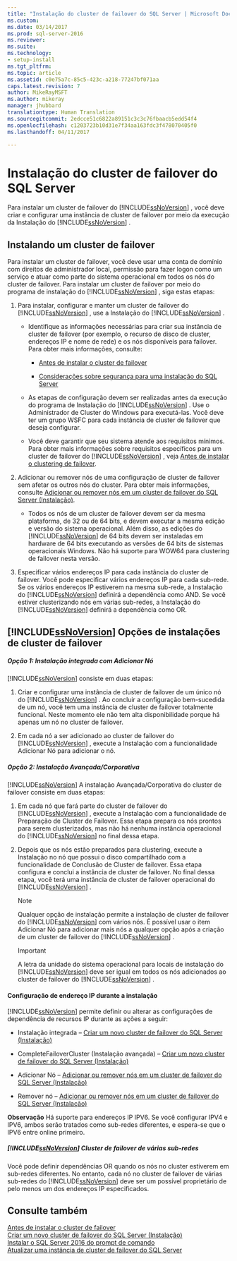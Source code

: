 ```yaml
---
title: "Instalação do cluster de failover do SQL Server | Microsoft Docs"
ms.custom: 
ms.date: 03/14/2017
ms.prod: sql-server-2016
ms.reviewer: 
ms.suite: 
ms.technology:
- setup-install
ms.tgt_pltfrm: 
ms.topic: article
ms.assetid: c0e75a7c-85c5-423c-a218-77247bf071aa
caps.latest.revision: 7
author: MikeRayMSFT
ms.author: mikeray
manager: jhubbard
translationtype: Human Translation
ms.sourcegitcommit: 2edcce51c6822a89151c3c3c76fbaacb5edd54f4
ms.openlocfilehash: c1203723b10d31e7f34aa163fdc3f478070405f0
ms.lasthandoff: 04/11/2017

---
```

# <a name="sql-server-failover-cluster-installation"></a>Instalação do cluster de failover do SQL Server
  Para instalar um cluster de failover do [!INCLUDE[ssNoVersion](../../../includes/ssnoversion-md.md)] , você deve criar e configurar uma instância de cluster de failover por meio da execução da Instalação do [!INCLUDE[ssNoVersion](../../../includes/ssnoversion-md.md)] .  
  
## <a name="installing-a-failover-cluster"></a>Instalando um cluster de failover  
 Para instalar um cluster de failover, você deve usar uma conta de domínio com direitos de administrador local, permissão para fazer logon como um serviço e atuar como parte do sistema operacional em todos os nós do cluster de failover. Para instalar um cluster de failover por meio do programa de instalação do [!INCLUDE[ssNoVersion](../../../includes/ssnoversion-md.md)] , siga estas etapas:  
  
1.  Para instalar, configurar e manter um cluster de failover do [!INCLUDE[ssNoVersion](../../../includes/ssnoversion-md.md)] , use a Instalação do [!INCLUDE[ssNoVersion](../../../includes/ssnoversion-md.md)] .  
  
    -   Identifique as informações necessárias para criar sua instância de cluster de failover (por exemplo, o recurso de disco de cluster, endereços IP e nome de rede) e os nós disponíveis para failover. Para obter mais informações, consulte:  
  
        -   [Antes de instalar o cluster de failover](../../../sql-server/failover-clusters/install/before-installing-failover-clustering.md)  
  
        -   [Considerações sobre segurança para uma instalação do SQL Server](../../../sql-server/install/security-considerations-for-a-sql-server-installation.md)  
  
    -   As etapas de configuração devem ser realizadas antes da execução do programa de Instalação do [!INCLUDE[ssNoVersion](../../../includes/ssnoversion-md.md)] . Use o Administrador de Cluster do Windows para executá-las. Você deve ter um grupo WSFC para cada instância de cluster de failover que deseja configurar.  
  
    -   Você deve garantir que seu sistema atende aos requisitos mínimos. Para obter mais informações sobre requisitos específicos para um cluster de failover do [!INCLUDE[ssNoVersion](../../../includes/ssnoversion-md.md)] , veja [Antes de instalar o clustering de failover](../../../sql-server/failover-clusters/install/before-installing-failover-clustering.md).  
  
2.  Adicionar ou remover nós de uma configuração de cluster de failover sem afetar os outros nós do cluster. Para obter mais informações, consulte [Adicionar ou remover nós em um cluster de failover do SQL Server &#40;Instalação&#41;](../../../sql-server/failover-clusters/install/add-or-remove-nodes-in-a-sql-server-failover-cluster-setup.md).  
  
    -   Todos os nós de um cluster de failover devem ser da mesma plataforma, de 32 ou de 64 bits, e devem executar a mesma edição e versão do sistema operacional. Além disso, as edições do [!INCLUDE[ssNoVersion](../../../includes/ssnoversion-md.md)] de 64 bits devem ser instaladas em hardware de 64 bits executando as versões de 64 bits de sistemas operacionais Windows. Não há suporte para WOW64 para clustering de failover nesta versão.  
  
3.  Especificar vários endereços IP para cada instância do cluster de failover. Você pode especificar vários endereços IP para cada sub-rede. Se os vários endereços IP estiverem na mesma sub-rede, a Instalação do [!INCLUDE[ssNoVersion](../../../includes/ssnoversion-md.md)] definirá a dependência como AND. Se você estiver clusterizando nós em várias sub-redes, a Instalação do [!INCLUDE[ssNoVersion](../../../includes/ssnoversion-md.md)] definirá a dependência como OR.  
  
## <a name="includessnoversionincludesssnoversion-mdmd-failover-cluster-installation-options"></a>[!INCLUDE[ssNoVersion](../../../includes/ssnoversion-md.md)] Opções de instalações de cluster de failover  
  
##### <a name="option-1-integrated-installation-with-add-node"></a>Opção 1: Instalação integrada com Adicionar Nó  
 [!INCLUDE[ssNoVersion](../../../includes/ssnoversion-md.md)] consiste em duas etapas:  
  
1.  Criar e configurar uma instância de cluster de failover de um único nó do [!INCLUDE[ssNoVersion](../../../includes/ssnoversion-md.md)] . Ao concluir a configuração bem-sucedida de um nó, você tem uma instância de cluster de failover totalmente funcional. Neste momento ele não tem alta disponibilidade porque há apenas um nó no cluster de failover.  
  
2.  Em cada nó a ser adicionado ao cluster de failover do [!INCLUDE[ssNoVersion](../../../includes/ssnoversion-md.md)] , execute a Instalação com a funcionalidade Adicionar Nó para adicionar o nó.  
  
##### <a name="option-2-advancedenterprise-installation"></a>Opção 2: Instalação Avançada/Corporativa  
 [!INCLUDE[ssNoVersion](../../../includes/ssnoversion-md.md)] A instalação Avançada/Corporativa do cluster de failover consiste em duas etapas:  
  
1.  Em cada nó que fará parte do cluster de failover do [!INCLUDE[ssNoVersion](../../../includes/ssnoversion-md.md)] , execute a Instalação com a funcionalidade de Preparação de Cluster de Failover. Essa etapa prepara os nós prontos para serem clusterizados, mas não há nenhuma instância operacional do [!INCLUDE[ssNoVersion](../../../includes/ssnoversion-md.md)] no final dessa etapa.  
  
2.  Depois que os nós estão preparados para clustering, execute a Instalação no nó que possui o disco compartilhado com a funcionalidade de Conclusão de Cluster de failover. Essa etapa configura e conclui a instância de cluster de failover. No final dessa etapa, você terá uma instância de cluster de failover operacional do [!INCLUDE[ssNoVersion](../../../includes/ssnoversion-md.md)] .  
  
    > [!NOTE]  
    >  Qualquer opção de instalação permite a instalação de cluster de failover do [!INCLUDE[ssNoVersion](../../../includes/ssnoversion-md.md)] com vários nós. É possível usar o item Adicionar Nó para adicionar mais nós a qualquer opção após a criação de um cluster de failover do [!INCLUDE[ssNoVersion](../../../includes/ssnoversion-md.md)] .  
  
    > [!IMPORTANT]  
    >  A letra da unidade do sistema operacional para locais de instalação do [!INCLUDE[ssNoVersion](../../../includes/ssnoversion-md.md)] deve ser igual em todos os nós adicionados ao cluster de failover do [!INCLUDE[ssNoVersion](../../../includes/ssnoversion-md.md)] .  
  
#### <a name="ip-address-configuration-during-setup"></a>Configuração de endereço IP durante a instalação  
 [!INCLUDE[ssNoVersion](../../../includes/ssnoversion-md.md)] permite definir ou alterar as configurações de dependência de recursos IP durante as ações a seguir:  
  
-   Instalação integrada – [Criar um novo cluster de failover do SQL Server &#40;Instalação&#41;](../../../sql-server/failover-clusters/install/create-a-new-sql-server-failover-cluster-setup.md)  
  
-   CompleteFailoverCluster (Instalação avançada) – [Criar um novo cluster de failover do SQL Server &#40;Instalação&#41;](../../../sql-server/failover-clusters/install/create-a-new-sql-server-failover-cluster-setup.md)  
  
-   Adicionar Nó – [Adicionar ou remover nós em um cluster de failover do SQL Server &#40;Instalação&#41;](../../../sql-server/failover-clusters/install/add-or-remove-nodes-in-a-sql-server-failover-cluster-setup.md)  
  
-   Remover nó – [Adicionar ou remover nós em um cluster de failover do SQL Server &#40;Instalação&#41;](../../../sql-server/failover-clusters/install/add-or-remove-nodes-in-a-sql-server-failover-cluster-setup.md)  
  
 **Observação** Há suporte para endereços IP IPV6.  Se você configurar IPV4 e IPV6, ambos serão tratados como sub-redes diferentes, e espera-se que o IPV6 entre online primeiro.  
  
##### <a name="includessnoversionincludesssnoversion-mdmd-multi-subnet-failover-cluster"></a>[!INCLUDE[ssNoVersion](../../../includes/ssnoversion-md.md)] Cluster de failover de várias sub-redes  
 Você pode definir dependências OR quando os nós no cluster estiverem em sub-redes diferentes. No entanto, cada nó no cluster de failover de várias sub-redes do [!INCLUDE[ssNoVersion](../../../includes/ssnoversion-md.md)] deve ser um possível proprietário de pelo menos um dos endereços IP especificados.  
  
## <a name="see-also"></a>Consulte também  
 [Antes de instalar o cluster de failover](../../../sql-server/failover-clusters/install/before-installing-failover-clustering.md)   
 [Criar um novo cluster de failover do SQL Server &#40;Instalação&#41;](../../../sql-server/failover-clusters/install/create-a-new-sql-server-failover-cluster-setup.md)   
 [Instalar o SQL Server 2016 do prompt de comando](../../../database-engine/install-windows/install-sql-server-2016-from-the-command-prompt.md)   
 [Atualizar uma instância de cluster de failover do SQL Server](../../../sql-server/failover-clusters/windows/upgrade-a-sql-server-failover-cluster-instance.md)  
  
  
